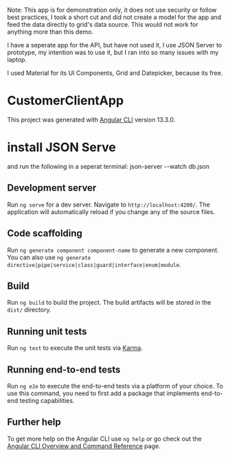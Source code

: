 Note: 
This app is for demonstration only, it does not use security or follow best practices, I took a short cut and did not create a model for the app and feed the data directly to grid's data source. This would not work for anything more than this demo.

I have a seperate app for the API, but have not used it, I use JSON Server to prototype, my intention was to use it, but I ran into so many issues with my laptop. 

I used Material for its UI Components, Grid and Datepicker, because its free. 

# CustomerClientApp
This project was generated with [Angular CLI](https://github.com/angular/angular-cli) version 13.3.0.

# install JSON Serve 
and run the following in a seperat terminal:
 json-server --watch db.json

## Development server

Run `ng serve` for a dev server. Navigate to `http://localhost:4200/`. The application will automatically reload if you change any of the source files.

## Code scaffolding

Run `ng generate component component-name` to generate a new component. You can also use `ng generate directive|pipe|service|class|guard|interface|enum|module`.

## Build

Run `ng build` to build the project. The build artifacts will be stored in the `dist/` directory.

## Running unit tests

Run `ng test` to execute the unit tests via [Karma](https://karma-runner.github.io).

## Running end-to-end tests

Run `ng e2e` to execute the end-to-end tests via a platform of your choice. To use this command, you need to first add a package that implements end-to-end testing capabilities.

## Further help

To get more help on the Angular CLI use `ng help` or go check out the [Angular CLI Overview and Command Reference](https://angular.io/cli) page.
